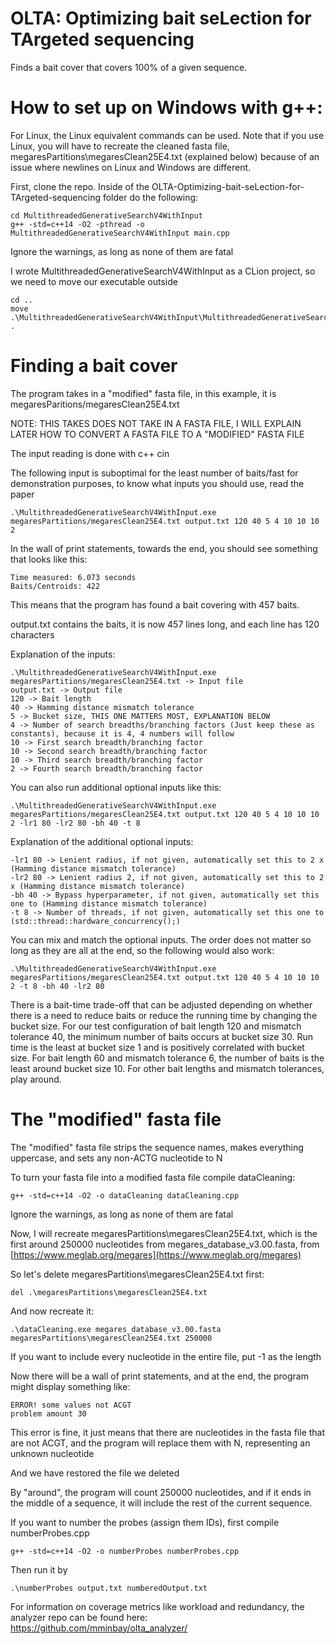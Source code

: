 # OLTA: Optimizing bait seLection for TArgeted sequencing
Finds a bait cover that covers 100% of a given sequence.
# How to set up on Windows with g++:
For Linux, the Linux equivalent commands can be used. Note that if you use Linux, you will have to recreate the cleaned fasta file, megaresPartitions\megaresClean25E4.txt (explained below) because of an issue where newlines on Linux and Windows are different.

First, clone the repo. Inside of the OLTA-Optimizing-bait-seLection-for-TArgeted-sequencing folder do the following:
```
cd MultithreadedGenerativeSearchV4WithInput
g++ -std=c++14 -O2 -pthread -o MultithreadedGenerativeSearchV4WithInput main.cpp
```
Ignore the warnings, as long as none of them are fatal

I wrote MultithreadedGenerativeSearchV4WithInput as a CLion project, so we need to move our executable outside
```
cd ..
move .\MultithreadedGenerativeSearchV4WithInput\MultithreadedGenerativeSearchV4WithInput.exe .
```
# Finding a bait cover
The program takes in a "modified" fasta file, in this example, it is megaresParitions/megaresClean25E4.txt

NOTE: THIS TAKES DOES NOT TAKE IN A FASTA FILE, I WILL EXPLAIN LATER HOW TO CONVERT A FASTA FILE TO A "MODIFIED" FASTA FILE

The input reading is done with c++ cin

The following input is suboptimal for the least number of baits/fast for demonstration purposes, to know what inputs you should use, read the paper
```
.\MultithreadedGenerativeSearchV4WithInput.exe megaresPartitions/megaresClean25E4.txt output.txt 120 40 5 4 10 10 10 2
```
In the wall of print statements, towards the end, you should see something that looks like this:
```
Time measured: 6.073 seconds
Baits/Centroids: 422
```
This means that the program has found a bait covering with 457 baits.

output.txt contains the baits, it is now 457 lines long, and each line has 120 characters

Explanation of the inputs:
```
.\MultithreadedGenerativeSearchV4WithInput.exe
megaresPartitions/megaresClean25E4.txt -> Input file
output.txt -> Output file
120 -> Bait length
40 -> Hamming distance mismatch tolerance
5 -> Bucket size, THIS ONE MATTERS MOST, EXPLANATION BELOW
4 -> Number of search breadths/branching factors (Just keep these as constants), because it is 4, 4 numbers will follow
10 -> First search breadth/branching factor
10 -> Second search breadth/branching factor
10 -> Third search breadth/branching factor
2 -> Fourth search breadth/branching factor
```
You can also run additional optional inputs like this:
```
.\MultithreadedGenerativeSearchV4WithInput.exe megaresPartitions/megaresClean25E4.txt output.txt 120 40 5 4 10 10 10 2 -lr1 80 -lr2 80 -bh 40 -t 8
```
Explanation of the additional optional inputs:
```
-lr1 80 -> Lenient radius, if not given, automatically set this to 2 x (Hamming distance mismatch tolerance)
-lr2 80 -> Lenient radius 2, if not given, automatically set this to 2 x (Hamming distance mismatch tolerance)
-bh 40 -> Bypass hyperparameter, if not given, automatically set this one to (Hamming distance mismatch tolerance)
-t 8 -> Number of threads, if not given, automatically set this one to (std::thread::hardware_concurrency();)
```
You can mix and match the optional inputs. The order does not matter so long as they are all at the end, so the following would also work:
```
.\MultithreadedGenerativeSearchV4WithInput.exe megaresPartitions/megaresClean25E4.txt output.txt 120 40 5 4 10 10 10 2 -t 8 -bh 40 -lr2 80 
```
There is a bait-time trade-off that can be adjusted depending on whether there is a need to reduce baits or reduce the running time by changing the bucket size. For our test configuration of bait length 120 and mismatch tolerance 40, the minimum number of baits occurs at bucket size 30. Run time is the least at bucket size 1 and is positively correlated with bucket size. For bait length 60 and mismatch tolerance 6, the number of baits is the least around bucket size 10. For other bait lengths and mismatch tolerances, play around.
# The "modified" fasta file

The "modified" fasta file strips the sequence names, makes everything uppercase, and sets any non-ACTG nucleotide to N

To turn your fasta file into a modified fasta file compile dataCleaning:
```
g++ -std=c++14 -O2 -o dataCleaning dataCleaning.cpp
```
Ignore the warnings, as long as none of them are fatal

Now, I will recreate megaresPartitions\megaresClean25E4.txt, which is the first around 250000 nucleotides from megares_database_v3.00.fasta, from [https://www.meglab.org/megares](https://www.meglab.org/megares)

So let's delete megaresPartitions\megaresClean25E4.txt first:
```
del .\megaresPartitions\megaresClean25E4.txt
```
And now recreate it:
```
.\dataCleaning.exe megares_database_v3.00.fasta megaresPartitions\megaresClean25E4.txt 250000
```

If you want to include every nucleotide in the entire file, put -1 as the length

Now there will be a wall of print statements, and at the end, the program might display something like:
```
ERROR! some values not ACGT
problem amount 30
```
This error is fine, it just means that there are nucleotides in the fasta file that are not ACGT, and the program will replace them with N, representing an unknown nucleotide

And we have restored the file we deleted

By "around", the program will count 250000 nucleotides, and if it ends in the middle of a sequence, it will include the rest of the current sequence.

If you want to number the probes (assign them IDs), first compile numberProbes.cpp

```
g++ -std=c++14 -O2 -o numberProbes numberProbes.cpp
```
Then run it by
```
.\numberProbes output.txt numberedOutput.txt
```

For information on coverage metrics like workload and redundancy, the analyzer repo can be found here: https://github.com/mminbay/olta_analyzer/
